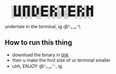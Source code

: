  ```
    ░█░█░█▀█░█▀▄░█▀▀░█▀▄░▀█▀░█▀▀░█▀▄░█▄█ 
    ░█░█░█░█░█░█░█▀▀░█▀▄░░█░░█▀▀░█▀▄░█░█
    ░▀▀▀░▀░▀░▀▀░░▀▀▀░▀░▀░░▀░░▀▀▀░▀░▀░▀░▀
```

undertale in the terminal, ig ദ്ദി/ᐠ｡_｡ᐟ\

## How to run this thing
- download the binary in [link](https://github.com/YoussefDevPro/UnderTerm/releases/tag/v-0.6.9)
- then u make the font size of ur terminal smaller
- uhh, ENJOY ദ്ദി/ᐠ｡_｡'ᐟ\, ig


 
